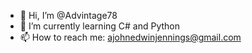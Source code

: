 - 👋 Hi, I’m @Advintage78
- 🌱 I’m currently learning C# and Python
- 📫 How to reach me: ajohnedwinjennings@gmail.com

<!---
Advintage78/Advintage78 is a ✨ special ✨ repository because its `README.md` (this file) appears on your GitHub profile.
You can click the Preview link to take a look at your changes.
--->
